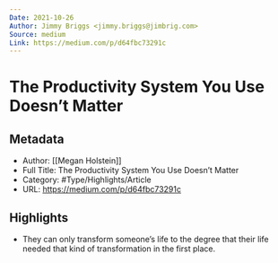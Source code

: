 ```yaml
---
Date: 2021-10-26
Author: Jimmy Briggs <jimmy.briggs@jimbrig.com>
Source: medium
Link: https://medium.com/p/d64fbc73291c
---
```

# The Productivity System You Use Doesn’t Matter

## Metadata
- Author: [[Megan Holstein]]
- Full Title: The Productivity System You Use Doesn’t Matter
- Category: #Type/Highlights/Article
- URL: https://medium.com/p/d64fbc73291c

## Highlights
- They can only transform someone’s life to the degree that their life needed that kind of transformation in the first place.
